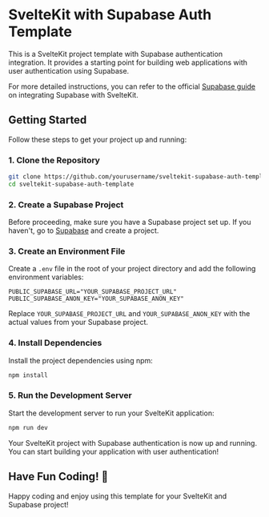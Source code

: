 # SvelteKit with Supabase Auth Template

This is a SvelteKit project template with Supabase authentication integration. It provides a starting point for building web applications with user authentication using Supabase.

For more detailed instructions, you can refer to the official [Supabase guide](https://supabase.com/docs/guides/getting-started/tutorials/with-sveltekit) on integrating Supabase with SvelteKit.

## Getting Started

Follow these steps to get your project up and running:

### 1. Clone the Repository

```bash
git clone https://github.com/yourusername/sveltekit-supabase-auth-template.git
cd sveltekit-supabase-auth-template
```

### 2. Create a Supabase Project

Before proceeding, make sure you have a Supabase project set up. If you haven't, go to [Supabase](https://supabase.io/) and create a project.

### 3. Create an Environment File

Create a `.env` file in the root of your project directory and add the following environment variables:

```env
PUBLIC_SUPABASE_URL="YOUR_SUPABASE_PROJECT_URL"
PUBLIC_SUPABASE_ANON_KEY="YOUR_SUPABASE_ANON_KEY"
```

Replace `YOUR_SUPABASE_PROJECT_URL` and `YOUR_SUPABASE_ANON_KEY` with the actual values from your Supabase project.

### 4. Install Dependencies

Install the project dependencies using npm:

```bash
npm install
```

### 5. Run the Development Server

Start the development server to run your SvelteKit application:

```bash
npm run dev
```

Your SvelteKit project with Supabase authentication is now up and running. You can start building your application with user authentication!

## Have Fun Coding! 🚀

Happy coding and enjoy using this template for your SvelteKit and Supabase project!
